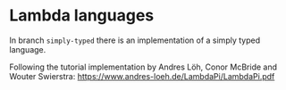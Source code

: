 # Lambda languages

In branch `simply-typed` there is an implementation of a simply typed language.

Following the tutorial implementation by Andres Löh, Conor McBride and Wouter Swierstra:
https://www.andres-loeh.de/LambdaPi/LambdaPi.pdf
